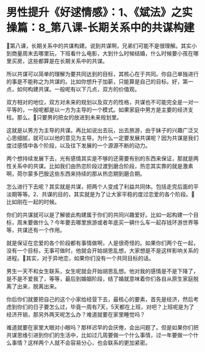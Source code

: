 # 男性提升《好逑情感》：1、《斌法》之实操篇：8_第八课-长期关系中的共谋构建

🎼第八课，长期关系中的共谋构建。说到共谋啊，兄弟们可能不是很理解。其实小到商量周末去哪里玩，下班看什么电影，大到什么时候结婚，什么时候要小孩在哪里买房，这些都算是在长期关系中的共谋。

所以共谋可以简单的理解为要共同达到的目标，其核心在于共同。你自己单独进行的事是不能称之为共谋的。比如你想升子加薪，只能算是自己的目标。好，第一点，如何构建共谋。一般呢有以下几点，双方的价值观。

双方相对的地位，双方对未来的规划以及双方的性格，共谋也不可能完全是一对一平等的，一般呢都是以一方为主导的一个模式。如果家庭中男方是主要的经济支柱。那么。🎼只要男的把女的放进到未来规划里。

这就是以男方为主导的共谋。再比如说出去玩，出去旅游，由于妹子的兴趣广泛又心思细腻，就可以以他的意见为主导。为什么一定要发展共谋呢？因为共谋是我们度过感情中各个阶段，以及往下发展的一个源源不断的动力。

两个想持续发展下去，光有感情其实是不够的还需要有别的东西来保证，那就是两性关系中的共谋。比如我们由热恋阶段过渡到磨合阶段，热恋其实靠的就是激素啊，荷尔蒙多巴胺这些东西来持续的那从热恋期到磨合期。

怎么进行下去呢？其实就是共谋，把两个人变成了利益共同体。包括走完后面的平淡期等等。2、共谋的目的，其实就是为了让大家平稳的度过恋爱的各个阶段。🎼比如刚在一起的时候。

你们的共谋就可以是了解彼此构建属于你们的共同兴趣爱好。比如一起构建一个目标，周末要做什么？今年要去哪里旅游或者年底买一辆什么车一起存钱环游世界等等，共谋还有一个作用。

就是保证在恋爱的各个阶段都有事情做啊，人是很奇怪的。如果你们两个在一起，没有一个目标，无事可做时，他就会开始胡思乱想，大家想是不是这样影响关系的进程。🎼其实，对于异地恋，如果你们没有一个共同目标的话。

男生一天不和女生联系，女生呢就会开始胡思乱想。他对我的感情是不是下降了，是不是不爱我了，等等，最后到婚姻阶段，结了婚就意味着你们各自从原生家庭脱离了出来，脱离出来。

你后你们就要把自己的这个小家给经营下去，最核心的要素，首先是经济，然后考虑到你们的日子要怎么过，毕竟一周有7天，5天都在上班，对吧？上班呢是为了经济开销，那另外两天呢怎么办？难道就要在家里睡觉吗？

难道就要在家里大眼对小眼吗？那样迟早的会厌倦，会出问题了。但是如果你们把共谋思维引进到你们的生活中，比如过几周要做一个什么事情，过一年要做一个什么事情？这样两个人就不会容易分心，也会联系的更加紧密。

